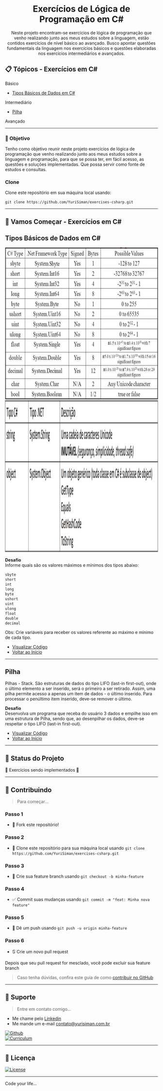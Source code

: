 <h1 align="center">Exercícios de Lógica de Programação em C#</h1>

<p align="center">Neste projeto encontram-se exercícios de lógica de programação que venho realizando junto aos meus estudos sobre a linguagem, estão contidos exercícios de nível básico ao avançado. Busco apontar questões fundamentais da linguagem nos exercícios básicos e questões elaboradas nos exercícios intermediários e avançados.</p>

## :clipboard: Tópicos - Exercícios em C# 

Básico
* [Tipos Básicos de Dados em C#](https://github.com/YuriSiman/exercises-csharp#tipos-b%C3%A1sicos-de-dados-em-c)  

Intermediário
* [Pilha](https://github.com/YuriSiman/exercises-csharp/#pilha)  

Avançado

---

### :dart: Objetivo

Tenho como objetivo reunir neste projeto exercícios de lógica de programação que venho realizando junto aos meus estudos sobre a linguagem e programação, para que se possa ter, em fácil acesso, as questões e soluções implementadas. Que possa servir como fonte de estudos e consultas.  

### Clone

Clone este repositório em sua máquina local usando:

```
git clone https://github.com/YuriSiman/exercises-csharp.git
```

---

## :rocket: Vamos Começar - Exercícios em C#  

## Tipos Básicos de Dados em C#

<img src="./readme-image/tipos-de-dados.PNG" width="1100" height="500" />
<img src="./readme-image/tipos-de-dados2.PNG" width="1100" height="500" />

**Desafio**  
Informe quais são os valores máximos e mínimos dos tipos abaixo:

```
sbyte
short
int
long
byte
ushort
uint
ulong
float
double
decimal
```

Obs: Crie variáveis para receber os valores referente ao máximo e mínimo de cada tipo.

* [Visualizar Código](https://github.com/YuriSiman/exercises-csharp/tree/master/src/2%20-%20intermedi%C3%A1rio/Pilha.ConsoleApp)  
* [Voltar ao Início](https://github.com/YuriSiman/exercises-csharp#exerc%C3%ADcios-de-l%C3%B3gica-de-programa%C3%A7%C3%A3o-em-c)  

---

## Pilha

Pilhas - Stack. São estruturas de dados do tipo LIFO (last-in first-out), onde o último elemento a ser inserido, será o primeiro a ser retirado. Assim, uma pilha permite acesso a apenas um item de dados - o último inserido. Para processar o penúltimo item inserido, deve-se remover o último.

**Desafio**  
Desenvolva um programa que receba do usuário 3 dados e empilhe isso em uma estrutura de Pilha, sendo que, ao desenpilhar os dados, deve-se respeitar o tipo LIFO (last-in first-out).

* [Visualizar Código](https://github.com/YuriSiman/exercises-csharp/tree/master/src/2%20-%20intermedi%C3%A1rio/Pilha.ConsoleApp)  
* [Voltar ao Início](https://github.com/YuriSiman/exercises-csharp#exerc%C3%ADcios-de-l%C3%B3gica-de-programa%C3%A7%C3%A3o-em-c)  

---

## :vertical_traffic_light: Status do Projeto

:construction: Exercícios sendo implementados :construction:

---

## :thinking: Contribuindo

> Para começar...

### Passo 1

* :fork_and_knife: Fork este repositório!

### Passo 2

* :dancers: Clone este repositório para sua máquina local usando `git clone https://github.com/YuriSiman/exercises-csharp.git`

### Passo 3

* :trident: Crie sua feature branch usando `git checkout -b minha-feature`

### Passo 4

* :white_check_mark: Commit suas mudanças usando `git commit -m "feat: Minha nova feature"`

### Passo 5

* :pushpin: Dê um push usando `git push -u origin minha-feature`

### Passo 6

* :arrows_clockwise: Crie um novo pull request

Depois que seu pull request for mesclado, você pode excluir sua feature branch  

> Caso tenha dúvidas, confira este guia de como [contribuir no GitHub](https://github.com/firstcontributions/first-contributions)  

---

## :speech_balloon: Suporte

> Entre em contato comigo...  

* Me chame pelo [Linkedin](https://www.linkedin.com/in/yurisiman/)  
* Me mande um e-mail [contato@yurisiman.com.br](mailto:contato@yurisiman.com.br)  

[![Github](https://img.shields.io/badge/github-profile-%237159c1?style=for-the-badge&logo=github)](https://github.com/YuriSiman)  
[![Curriculum](https://img.shields.io/badge/site-curriculum-%23563D7C?style=for-the-badge&logo=bootstrap)](https://yurisiman.com.br)  

---

## :pencil: Licença

[![License](https://img.shields.io/badge/license-mit-%23A6CE39?style=for-the-badge&logo=github)](https://github.com/YuriSiman/exercises-csharp/blob/master/LICENSE)   

---

Code your life...
